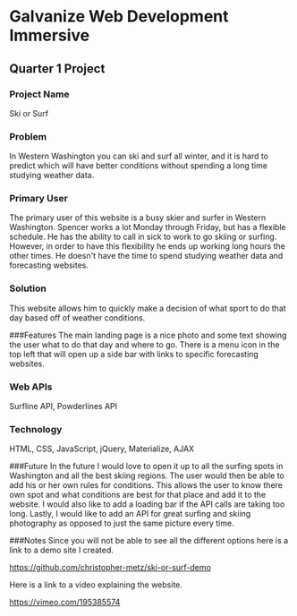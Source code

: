 # Galvanize Web Development Immersive
## Quarter 1 Project

### Project Name
Ski or Surf

### Problem
In Western Washington you can ski and surf all winter, and it is hard to predict which will have better conditions without spending a long time studying weather data.

### Primary User
The primary user of this website is a busy skier and surfer in Western Washington. Spencer works a lot Monday through Friday, but has a flexible schedule. He has the ability to call in sick to work to go skiing or surfing. However, in order to have this flexibility he ends up working long hours the other times. He doesn't have the time to spend studying weather data and forecasting websites.

### Solution
This website allows him to quickly make a decision of what sport to do that day based off of weather conditions.

###Features
The main landing page is a nice photo and some text showing the user what to do that day and where to go. There is a menu icon in the top left that will open up a side bar with links to specific forecasting websites.

### Web APIs
Surfline API, Powderlines API

### Technology
HTML, CSS, JavaScript, jQuery, Materialize, AJAX

###Future
In the future I would love to open it up to all the surfing spots in Washington and all the best skiing regions. The user would then be able to add his or her own rules for conditions. This allows the user to know there own spot and what conditions are best for that place and add it to the website. I would also like to add a loading bar if the API calls are taking too long. Lastly, I would like to add an API for great surfing and skiing photography as opposed to just the same picture every time.

###Notes
Since you will not be able to see all the different options here is a link to a demo site I created.

https://github.com/christopher-metz/ski-or-surf-demo

Here is a link to a video explaining the website.

https://vimeo.com/195385574
